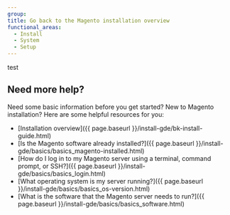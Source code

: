 ```yaml
---
group: 
title: Go back to the Magento installation overview
functional_areas:
  - Install
  - System
  - Setup
---
```

test
## Need more help?

Need some basic information before you get started? New to Magento installation? Here are some helpful resources for you:

*	[Installation overview]({{ page.baseurl }}/install-gde/bk-install-guide.html)
*	[Is the Magento software already installed?]({{ page.baseurl }}/install-gde/basics/basics_magento-installed.html)
*	[How do I log in to my Magento server using a terminal, command prompt, or SSH?]({{ page.baseurl }}/install-gde/basics/basics_login.html)
*	[What operating system is my server running?]({{ page.baseurl }}/install-gde/basics/basics_os-version.html)
*	[What is the software that the Magento server needs to run?]({{ page.baseurl }}/install-gde/basics/basics_software.html)
